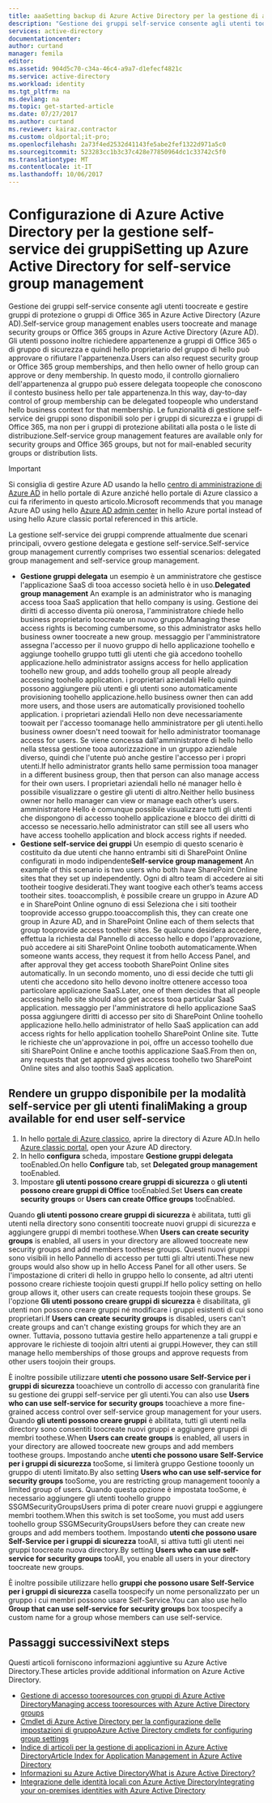 ```yaml
---
title: aaaSetting backup di Azure Active Directory per la gestione di accesso di applicazioni self-service | Documenti Microsoft
description: "Gestione dei gruppi self-service consente agli utenti toocreate e gestire gruppi di protezione o gruppi di Office 365 in Azure Active Directory e gruppo di sicurezza toorequest hello possibilità offerte utenti o l'appartenenza ai gruppi di Office 365"
services: active-directory
documentationcenter: 
author: curtand
manager: femila
editor: 
ms.assetid: 904d5c70-c34a-46c4-a9a7-d1efecf4821c
ms.service: active-directory
ms.workload: identity
ms.tgt_pltfrm: na
ms.devlang: na
ms.topic: get-started-article
ms.date: 07/27/2017
ms.author: curtand
ms.reviewer: kairaz.contractor
ms.custom: oldportal;it-pro;
ms.openlocfilehash: 2a73f4ed2532d41143fe5abe2fef1322d971a5c0
ms.sourcegitcommit: 523283cc1b3c37c428e77850964dc1c33742c5f0
ms.translationtype: MT
ms.contentlocale: it-IT
ms.lasthandoff: 10/06/2017
---
```

# <a name="setting-up-azure-active-directory-for-self-service-group-management"></a><span data-ttu-id="2973d-103">Configurazione di Azure Active Directory per la gestione self-service dei gruppi</span><span class="sxs-lookup"><span data-stu-id="2973d-103">Setting up Azure Active Directory for self-service group management</span></span>
<span data-ttu-id="2973d-104">Gestione dei gruppi self-service consente agli utenti toocreate e gestire gruppi di protezione o gruppi di Office 365 in Azure Active Directory (Azure AD).</span><span class="sxs-lookup"><span data-stu-id="2973d-104">Self-service group management enables users toocreate and manage security groups or Office 365 groups in Azure Active Directory (Azure AD).</span></span> <span data-ttu-id="2973d-105">Gli utenti possono inoltre richiedere appartenenze a gruppi di Office 365 o di gruppo di sicurezza e quindi hello proprietario del gruppo di hello può approvare o rifiutare l'appartenenza.</span><span class="sxs-lookup"><span data-stu-id="2973d-105">Users can also request security group or Office 365 group memberships, and then hello owner of hello group can approve or deny membership.</span></span> <span data-ttu-id="2973d-106">In questo modo, il controllo giornaliero dell'appartenenza al gruppo può essere delegata toopeople che conoscono il contesto business hello per tale appartenenza.</span><span class="sxs-lookup"><span data-stu-id="2973d-106">In this way, day-to-day control of group membership can be delegated toopeople who understand hello business context for that membership.</span></span> <span data-ttu-id="2973d-107">Le funzionalità di gestione self-service dei gruppi sono disponibili solo per i gruppi di sicurezza e i gruppi di Office 365, ma non per i gruppi di protezione abilitati alla posta o le liste di distribuzione.</span><span class="sxs-lookup"><span data-stu-id="2973d-107">Self-service group management features are available only for security groups and Office 365 groups, but not for mail-enabled security groups or distribution lists.</span></span>

> [!IMPORTANT]
> <span data-ttu-id="2973d-108">Si consiglia di gestire Azure AD usando la hello [centro di amministrazione di Azure AD](https://aad.portal.azure.com) in hello portale di Azure anziché hello portale di Azure classico a cui fa riferimento in questo articolo.</span><span class="sxs-lookup"><span data-stu-id="2973d-108">Microsoft recommends that you manage Azure AD using hello [Azure AD admin center](https://aad.portal.azure.com) in hello Azure portal instead of using hello Azure classic portal referenced in this article.</span></span>

<span data-ttu-id="2973d-109">La gestione self-service dei gruppi comprende attualmente due scenari principali, ovvero gestione delegata e gestione self-service.</span><span class="sxs-lookup"><span data-stu-id="2973d-109">Self-service group management currently comprises two essential scenarios: delegated group management and self-service group management.</span></span>

* <span data-ttu-id="2973d-110">**Gestione gruppi delegata** un esempio è un amministratore che gestisce l'applicazione SaaS di tooa accesso società hello è in uso.</span><span class="sxs-lookup"><span data-stu-id="2973d-110">**Delegated group management** An example is an administrator who is managing access tooa SaaS application that hello company is using.</span></span> <span data-ttu-id="2973d-111">Gestione dei diritti di accesso diventa più onerosa, l'amministratore chiede hello business proprietario toocreate un nuovo gruppo.</span><span class="sxs-lookup"><span data-stu-id="2973d-111">Managing these access rights is becoming cumbersome, so this administrator asks hello business owner toocreate a new group.</span></span> <span data-ttu-id="2973d-112">messaggio per l'amministratore assegna l'accesso per il nuovo gruppo di hello applicazione toohello e aggiunge toohello gruppo tutti gli utenti che già accedono toohello applicazione.</span><span class="sxs-lookup"><span data-stu-id="2973d-112">hello administrator assigns access for hello application toohello new group, and adds toohello group all people already accessing toohello application.</span></span> <span data-ttu-id="2973d-113">i proprietari aziendali Hello quindi possono aggiungere più utenti e gli utenti sono automaticamente provisioning toohello applicazione.</span><span class="sxs-lookup"><span data-stu-id="2973d-113">hello business owner then can add more users, and those users are automatically provisioned toohello application.</span></span> <span data-ttu-id="2973d-114">i proprietari aziendali Hello non deve necessariamente toowait per l'accesso toomanage hello amministratore per gli utenti.</span><span class="sxs-lookup"><span data-stu-id="2973d-114">hello business owner doesn't need toowait for hello administrator toomanage access for users.</span></span> <span data-ttu-id="2973d-115">Se viene concessa dall'amministratore di hello hello nella stessa gestione tooa autorizzazione in un gruppo aziendale diverso, quindi che l'utente può anche gestire l'accesso per i propri utenti.</span><span class="sxs-lookup"><span data-stu-id="2973d-115">If hello administrator grants hello same permission tooa manager in a different business group, then that person can also manage access for their own users.</span></span> <span data-ttu-id="2973d-116">I proprietari aziendali hello né manager hello è possibile visualizzare o gestire gli utenti di altro.</span><span class="sxs-lookup"><span data-stu-id="2973d-116">Neither hello business owner nor hello manager can view or manage each other’s users.</span></span> <span data-ttu-id="2973d-117">amministratore Hello è comunque possibile visualizzare tutti gli utenti che dispongono di accesso toohello applicazione e blocco dei diritti di accesso se necessario.</span><span class="sxs-lookup"><span data-stu-id="2973d-117">hello administrator can still see all users who have access toohello application and block access rights if needed.</span></span>
* <span data-ttu-id="2973d-118">**Gestione self-service dei gruppi** Un esempio di questo scenario è costituito da due utenti che hanno entrambi siti di SharePoint Online configurati in modo indipendente</span><span class="sxs-lookup"><span data-stu-id="2973d-118">**Self-service group management** An example of this scenario is two users who both have SharePoint Online sites that they set up independently.</span></span> <span data-ttu-id="2973d-119">Ogni di altro team di accedere ai siti tootheir toogive desiderati.</span><span class="sxs-lookup"><span data-stu-id="2973d-119">They want toogive each other’s teams access tootheir sites.</span></span> <span data-ttu-id="2973d-120">tooaccomplish, è possibile creare un gruppo in Azure AD e in SharePoint Online ognuno di essi Seleziona che i siti tootheir tooprovide accesso gruppo.</span><span class="sxs-lookup"><span data-stu-id="2973d-120">tooaccomplish this, they can create one group in Azure AD, and in SharePoint Online each of them selects that group tooprovide access tootheir sites.</span></span> <span data-ttu-id="2973d-121">Se qualcuno desidera accedere, effettua la richiesta dal Pannello di accesso hello e dopo l'approvazione, può accedere ai siti SharePoint Online tooboth automaticamente.</span><span class="sxs-lookup"><span data-stu-id="2973d-121">When someone wants access, they request it from hello Access Panel, and after approval they get access tooboth SharePoint Online sites automatically.</span></span> <span data-ttu-id="2973d-122">In un secondo momento, uno di essi decide che tutti gli utenti che accedono sito hello devono inoltre ottenere accesso tooa particolare applicazione SaaS.</span><span class="sxs-lookup"><span data-stu-id="2973d-122">Later, one of them decides that all people accessing hello site should also get access tooa particular SaaS application.</span></span> <span data-ttu-id="2973d-123">messaggio per l'amministratore di hello applicazione SaaS possa aggiungere diritti di accesso per sito di SharePoint Online toohello applicazione hello.</span><span class="sxs-lookup"><span data-stu-id="2973d-123">hello administrator of hello SaaS application can add access rights for hello  application toohello SharePoint Online site.</span></span> <span data-ttu-id="2973d-124">Tutte le richieste che un'approvazione in poi, offre un accesso toohello due siti SharePoint Online e anche toothis applicazione SaaS.</span><span class="sxs-lookup"><span data-stu-id="2973d-124">From then on, any requests that get approved gives access toohello two SharePoint Online sites and also toothis SaaS application.</span></span>

## <a name="making-a-group-available-for-end-user-self-service"></a><span data-ttu-id="2973d-125">Rendere un gruppo disponibile per la modalità self-service per gli utenti finali</span><span class="sxs-lookup"><span data-stu-id="2973d-125">Making a group available for end user self-service</span></span>
1. <span data-ttu-id="2973d-126">In hello [portale di Azure classico](https://manage.windowsazure.com), aprire la directory di Azure AD.</span><span class="sxs-lookup"><span data-stu-id="2973d-126">In hello [Azure classic portal](https://manage.windowsazure.com), open your Azure AD directory.</span></span>
2. <span data-ttu-id="2973d-127">In hello **configura** scheda, impostare **Gestione gruppi delegata** tooEnabled.</span><span class="sxs-lookup"><span data-stu-id="2973d-127">On hello **Configure** tab, set **Delegated group management** tooEnabled.</span></span>
3. <span data-ttu-id="2973d-128">Impostare **gli utenti possono creare gruppi di sicurezza** o **gli utenti possono creare gruppi di Office** tooEnabled.</span><span class="sxs-lookup"><span data-stu-id="2973d-128">Set **Users can create security groups** or **Users can create Office groups** tooEnabled.</span></span>

<span data-ttu-id="2973d-129">Quando **gli utenti possono creare gruppi di sicurezza** è abilitata, tutti gli utenti nella directory sono consentiti toocreate nuovi gruppi di sicurezza e aggiungere gruppi di membri toothese.</span><span class="sxs-lookup"><span data-stu-id="2973d-129">When **Users can create security groups** is enabled, all users in your directory are allowed toocreate new security groups and add members toothese groups.</span></span> <span data-ttu-id="2973d-130">Questi nuovi gruppi sono visibili in hello Pannello di accesso per tutti gli altri utenti.</span><span class="sxs-lookup"><span data-stu-id="2973d-130">These new groups would also show up in hello Access Panel for all other users.</span></span> <span data-ttu-id="2973d-131">Se l'impostazione di criteri di hello in gruppo hello lo consente, ad altri utenti possono creare richieste toojoin questi gruppi.</span><span class="sxs-lookup"><span data-stu-id="2973d-131">If hello policy setting on hello group allows it, other users can create requests toojoin these groups.</span></span> <span data-ttu-id="2973d-132">Se l'opzione **Gli utenti possono creare gruppi di sicurezza** è disabilitata, gli utenti non possono creare gruppi né modificare i gruppi esistenti di cui sono proprietari.</span><span class="sxs-lookup"><span data-stu-id="2973d-132">If **Users can create security groups** is disabled, users can't create groups and can't change existing groups for which they are an owner.</span></span> <span data-ttu-id="2973d-133">Tuttavia, possono tuttavia gestire hello appartenenze a tali gruppi e approvare le richieste di toojoin altri utenti ai gruppi.</span><span class="sxs-lookup"><span data-stu-id="2973d-133">However, they can still manage hello memberships of those groups and approve requests from other users toojoin their groups.</span></span>

<span data-ttu-id="2973d-134">È inoltre possibile utilizzare **utenti che possono usare Self-Service per i gruppi di sicurezza** tooachieve un controllo di accesso con granularità fine su gestione dei gruppi self-service per gli utenti.</span><span class="sxs-lookup"><span data-stu-id="2973d-134">You can also use **Users who can use self-service for security groups** tooachieve a more fine-grained access control over self-service group management for your users.</span></span> <span data-ttu-id="2973d-135">Quando **gli utenti possono creare gruppi** è abilitata, tutti gli utenti nella directory sono consentiti toocreate nuovi gruppi e aggiungere gruppi di membri toothese.</span><span class="sxs-lookup"><span data-stu-id="2973d-135">When **Users can create groups** is enabled, all users in your directory are allowed toocreate new groups and add members toothese groups.</span></span> <span data-ttu-id="2973d-136">Impostando anche **utenti che possono usare Self-Service per i gruppi di sicurezza** tooSome, si limiterà gruppo Gestione tooonly un gruppo di utenti limitato.</span><span class="sxs-lookup"><span data-stu-id="2973d-136">By also setting **Users who can use self-service for security groups** tooSome, you are restricting group management tooonly a limited group of users.</span></span> <span data-ttu-id="2973d-137">Quando questa opzione è impostata tooSome, è necessario aggiungere gli utenti toohello gruppo SSGMSecurityGroupsUsers prima di poter creare nuovi gruppi e aggiungere membri toothem.</span><span class="sxs-lookup"><span data-stu-id="2973d-137">When this switch is set tooSome, you must add users toohello group SSGMSecurityGroupsUsers before they can create new groups and add members toothem.</span></span> <span data-ttu-id="2973d-138">Impostando **utenti che possono usare Self-Service per i gruppi di sicurezza** tooAll, si attiva tutti gli utenti nei gruppi toocreate nuova directory.</span><span class="sxs-lookup"><span data-stu-id="2973d-138">By setting **Users who can use self-service for security groups** tooAll, you enable all users in your directory toocreate new groups.</span></span>

<span data-ttu-id="2973d-139">È inoltre possibile utilizzare hello **gruppi che possono usare Self-Service per i gruppi di sicurezza** casella toospecify un nome personalizzato per un gruppo i cui membri possono usare Self-Service.</span><span class="sxs-lookup"><span data-stu-id="2973d-139">You can also use hello **Group that can use self-service for security groups** box toospecify a custom name for a group whose members can use self-service.</span></span>

## <a name="next-steps"></a><span data-ttu-id="2973d-140">Passaggi successivi</span><span class="sxs-lookup"><span data-stu-id="2973d-140">Next steps</span></span>
<span data-ttu-id="2973d-141">Questi articoli forniscono informazioni aggiuntive su Azure Active Directory.</span><span class="sxs-lookup"><span data-stu-id="2973d-141">These articles provide additional information on Azure Active Directory.</span></span>

* [<span data-ttu-id="2973d-142">Gestione di accesso tooresources con gruppi di Azure Active Directory</span><span class="sxs-lookup"><span data-stu-id="2973d-142">Managing access tooresources with Azure Active Directory groups</span></span>](active-directory-manage-groups.md)
* [<span data-ttu-id="2973d-143">Cmdlet di Azure Active Directory per la configurazione delle impostazioni di gruppo</span><span class="sxs-lookup"><span data-stu-id="2973d-143">Azure Active Directory cmdlets for configuring group settings</span></span>](active-directory-accessmanagement-groups-settings-cmdlets.md)
* [<span data-ttu-id="2973d-144">Indice di articoli per la gestione di applicazioni in Azure Active Directory</span><span class="sxs-lookup"><span data-stu-id="2973d-144">Article Index for Application Management in Azure Active Directory</span></span>](active-directory-apps-index.md)
* [<span data-ttu-id="2973d-145">Informazioni su Azure Active Directory</span><span class="sxs-lookup"><span data-stu-id="2973d-145">What is Azure Active Directory?</span></span>](active-directory-whatis.md)
* [<span data-ttu-id="2973d-146">Integrazione delle identità locali con Azure Active Directory</span><span class="sxs-lookup"><span data-stu-id="2973d-146">Integrating your on-premises identities with Azure Active Directory</span></span>](active-directory-aadconnect.md)
